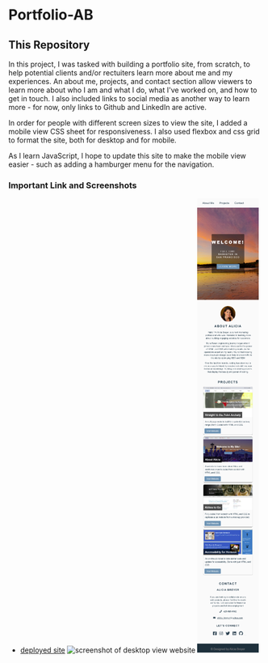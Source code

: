 # Portfolio-AB

## This Repository

In this project, I was tasked with building a portfolio site, from scratch, to help potential clients and/or rectuiters learn more about me and my experiences. An about me, projects, and contact section allow viewers to learn more about who I am and what I do, what I've worked on, and how to get in touch. I also included links to social media as another way to learn more - for now, only links to Github and LinkedIn are active. 

In order for people with different screen sizes to view the site, I added a mobile view CSS sheet for responsiveness. I also used flexbox and css grid to format the site, both for desktop and for mobile. 

As I learn JavaScript, I hope to update this site to make the mobile view easier - such as adding a hamburger menu for the navigation. 

### Important Link and Screenshots

* [deployed site](https://breyera.github.io/Portfolio-AB/)
![screenshot of desktop view website](assets/images/portfolio-desktopview-screenshot.png)
![screenshot of mobile view website](assets/images/portfolio-mobileview-screenshot.png)